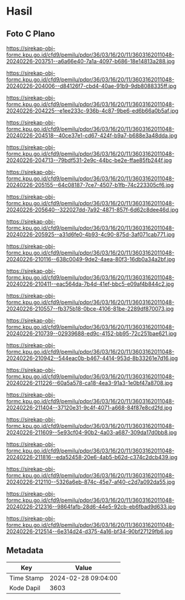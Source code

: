 # Hasil

## Foto C Plano

https://sirekap-obj-formc.kpu.go.id/cfd9/pemilu/pdpr/36/03/16/20/11/3603162011048-20240226-203751--a6a66e40-7a1a-4097-b686-18e14813a288.jpg

https://sirekap-obj-formc.kpu.go.id/cfd9/pemilu/pdpr/36/03/16/20/11/3603162011048-20240226-204006--d84126f7-cbd4-40ae-91b9-9db8088335ff.jpg

https://sirekap-obj-formc.kpu.go.id/cfd9/pemilu/pdpr/36/03/16/20/11/3603162011048-20240226-204225--e1ee233c-936b-4c87-9be6-ed6b66a0b5af.jpg

https://sirekap-obj-formc.kpu.go.id/cfd9/pemilu/pdpr/36/03/16/20/11/3603162011048-20240226-204518--40ce37e1-cd67-424f-b9a7-b688e3a48dda.jpg

https://sirekap-obj-formc.kpu.go.id/cfd9/pemilu/pdpr/36/03/16/20/11/3603162011048-20240226-204713--79bdf531-2e9c-44bc-be2e-ffae85fb244f.jpg

https://sirekap-obj-formc.kpu.go.id/cfd9/pemilu/pdpr/36/03/16/20/11/3603162011048-20240226-205155--64c08187-7ce7-4507-b1fb-74c223305cf6.jpg

https://sirekap-obj-formc.kpu.go.id/cfd9/pemilu/pdpr/36/03/16/20/11/3603162011048-20240226-205640--322027dd-7a92-4871-857f-6d62c8dee46d.jpg

https://sirekap-obj-formc.kpu.go.id/cfd9/pemilu/pdpr/36/03/16/20/11/3603162011048-20240226-205925--a31d6fe0-4b93-4c90-875d-3af071cab771.jpg

https://sirekap-obj-formc.kpu.go.id/cfd9/pemilu/pdpr/36/03/16/20/11/3603162011048-20240226-210116--638c0049-9de2-4aea-80f3-16db0a34a2bf.jpg

https://sirekap-obj-formc.kpu.go.id/cfd9/pemilu/pdpr/36/03/16/20/11/3603162011048-20240226-210411--eac564da-7b4d-41ef-bbc5-e09af4b844c2.jpg

https://sirekap-obj-formc.kpu.go.id/cfd9/pemilu/pdpr/36/03/16/20/11/3603162011048-20240226-210557--fb375b18-0bce-4106-81be-2289df870073.jpg

https://sirekap-obj-formc.kpu.go.id/cfd9/pemilu/pdpr/36/03/16/20/11/3603162011048-20240226-210739--02939688-ed9c-4152-bb95-72c251bae621.jpg

https://sirekap-obj-formc.kpu.go.id/cfd9/pemilu/pdpr/36/03/16/20/11/3603162011048-20240226-210942--544eac0b-b467-4414-953d-8b33261e7d16.jpg

https://sirekap-obj-formc.kpu.go.id/cfd9/pemilu/pdpr/36/03/16/20/11/3603162011048-20240226-211226--60a5a578-ca18-4ea3-91a3-1e0bf47a8708.jpg

https://sirekap-obj-formc.kpu.go.id/cfd9/pemilu/pdpr/36/03/16/20/11/3603162011048-20240226-211404--37120e31-9c4f-4071-a668-84f87e8cd2fd.jpg

https://sirekap-obj-formc.kpu.go.id/cfd9/pemilu/pdpr/36/03/16/20/11/3603162011048-20240226-211609--5e93cf04-90b2-4a03-a687-309da17d0bb8.jpg

https://sirekap-obj-formc.kpu.go.id/cfd9/pemilu/pdpr/36/03/16/20/11/3603162011048-20240226-211816--eda52458-20e6-4ab5-b62d-c374c2dcb439.jpg

https://sirekap-obj-formc.kpu.go.id/cfd9/pemilu/pdpr/36/03/16/20/11/3603162011048-20240226-212110--5326a6eb-874c-45e7-af40-c2d7a092da55.jpg

https://sirekap-obj-formc.kpu.go.id/cfd9/pemilu/pdpr/36/03/16/20/11/3603162011048-20240226-212316--9864fafb-28d6-44e5-92cb-eb6fbad9d633.jpg

https://sirekap-obj-formc.kpu.go.id/cfd9/pemilu/pdpr/36/03/16/20/11/3603162011048-20240226-212514--6e314d24-d375-4a16-bf34-90bf27129fb6.jpg


## Metadata

| Key        | Value               |
| ---------- | ------------------- |
| Time Stamp | 2024-02-28 09:04:00 |
| Kode Dapil | 3603                |



